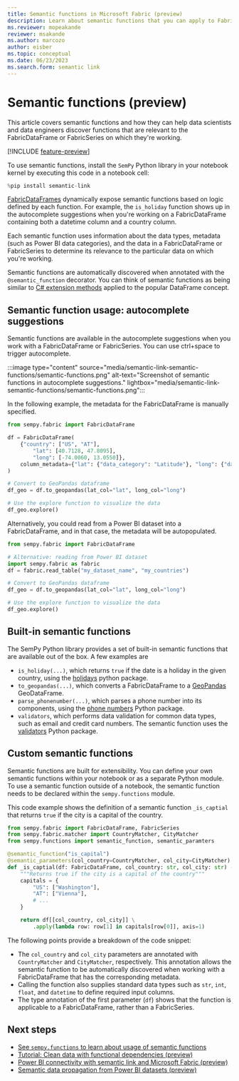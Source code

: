 ```yaml
---
title: Semantic functions in Microsoft Fabric (preview)
description: Learn about semantic functions that you can apply to FabricDataFrames and FabricSeries.
ms.reviewer: mopeakande
reviewer: msakande
ms.author: marcozo
author: eisber
ms.topic: conceptual
ms.date: 06/23/2023
ms.search.form: semantic link
---
```


# Semantic functions (preview)

This article covers semantic functions and how they can help data scientists and data engineers discover functions that are relevant to the FabricDataFrame or FabricSeries on which they're working.

[!INCLUDE [feature-preview](../includes/feature-preview-note.md)]

To use semantic functions, install the `SemPy` Python library in your notebook kernel by executing this code in a notebook cell:

```python
%pip install semantic-link
```

[FabricDataFrames](/python/api/semantic-link-sempy/sempy.fabric.fabricdataframe) dynamically expose semantic functions based on logic defined by each function.
For example, the `is_holiday` function shows up in the autocomplete suggestions when you're working on a FabricDataFrame containing both a datetime column and a country column.

Each semantic function uses information about the data types, metadata (such as Power BI data categories), and the data in a FabricDataFrame or FabricSeries to determine its relevance to the particular data on which you're working.

Semantic functions are automatically discovered when annotated with the `@semantic_function` decorator.
You can think of semantic functions as being similar to [C# extension methods](/dotnet/csharp/programming-guide/classes-and-structs/extension-methods) applied to the popular DataFrame concept.

## Semantic function usage: autocomplete suggestions

Semantic functions are available in the autocomplete suggestions when you work with a FabricDataFrame or FabricSeries. You can use ctrl+space to trigger autocomplete.

:::image type="content" source="media/semantic-link-semantic-functions/semantic-functions.png" alt-text="Screenshot of semantic functions in autocomplete suggestions." lightbox="media/semantic-link-semantic-functions/semantic-functions.png":::

In the following example, the metadata for the FabricDataFrame is manually specified.

```Python
from sempy.fabric import FabricDataFrame

df = FabricDataFrame(
    {"country": ["US", "AT"],
        "lat": [40.7128, 47.8095],
        "long": [-74.0060, 13.0550]},
    column_metadata={"lat": {"data_category": "Latitude"}, "long": {"data_category": "Longitude"}},
)

# Convert to GeoPandas dataframe
df_geo = df.to_geopandas(lat_col="lat", long_col="long")

# Use the explore function to visualize the data
df_geo.explore()
```

Alternatively, you could read from a Power BI dataset into a FabricDataFrame, and in that case, the metadata will be autopopulated.

```Python
from sempy.fabric import FabricDataFrame

# Alternative: reading from Power BI dataset
import sempy.fabric as fabric
df = fabric.read_table("my_dataset_name", "my_countries")

# Convert to GeoPandas dataframe
df_geo = df.to_geopandas(lat_col="lat", long_col="long")

# Use the explore function to visualize the data
df_geo.explore()
```

## Built-in semantic functions

The SemPy Python library provides a set of built-in semantic functions that are available out of the box. A few examples are

- `is_holiday(...)`, which returns `true` if the date is a holiday in the given country, using the [holidays](https://pypi.org/project/holidays/) python package.
- `to_geopandas(...)`, which converts a FabricDataFrame to a [GeoPandas](https://geopandas.org/en/stable/) GeoDataFrame.
- `parse_phonenumber(...)`, which parses a phone number into its components, using the [phone numbers](https://pypi.org/project/phonenumbers/) Python package.
- `validators`, which performs data validation for common data types, such as email and credit card numbers. The semantic function uses the [validators](https://pypi.org/project/validators/) Python package.

## Custom semantic functions

Semantic functions are built for extensibility.
You can define your own semantic functions within your notebook or as a separate Python module.
To use a semantic function outside of a notebook, the semantic function needs to be declared within the `sempy.functions` module.

This code example shows the definition of a semantic function `_is_captial` that returns `true` if the city is a capital of the country.

```Python
from sempy.fabric import FabricDataFrame, FabricSeries
from sempy.fabric.matcher import CountryMatcher, CityMatcher
from sempy.functions import semantic_function, semantic_paramters

@semantic_function("is_capital")
@semantic_parameters(col_country=CountryMatcher, col_city=CityMatcher)
def _is_captial(df: FabricDataFrame, col_country: str, col_city: str) -> FabricSeries:
    """Returns true if the city is a capital of the country"""
    capitals = {
        "US": ["Washington"],
        "AT": ["Vienna"],
        # ...
    }

    return df[[col_country, col_city]] \
        .apply(lambda row: row[1] in capitals[row[0]], axis=1)
```

The following points provide a breakdown of the code snippet:

- The `col_country` and `col_city` parameters are annotated with `CountryMatcher` and `CityMatcher`, respectively. This annotation allows the semantic function to be automatically discovered when working with a FabricDataFrame that has the corresponding metadata.
- Calling the function also supplies standard data types such as `str`, `int`, `float`, and `datetime` to define required input columns.
- The type annotation of the first parameter (`df`) shows that the function is applicable to a FabricDataFrame, rather than a FabricSeries.

## Next steps

- [See `sempy.functions` to learn about usage of semantic functions](/python/api/semantic-link-sempy/sempy.functions)
- [Tutorial: Clean data with functional dependencies (preview)](tutorial-data-cleaning-functional-dependencies.md)
- [Power BI connectivity with semantic link and Microsoft Fabric (preview)](semantic-link-power-bi.md)
- [Semantic data propagation from Power BI datasets (preview)](semantic-link-semantic-propagation.md)
